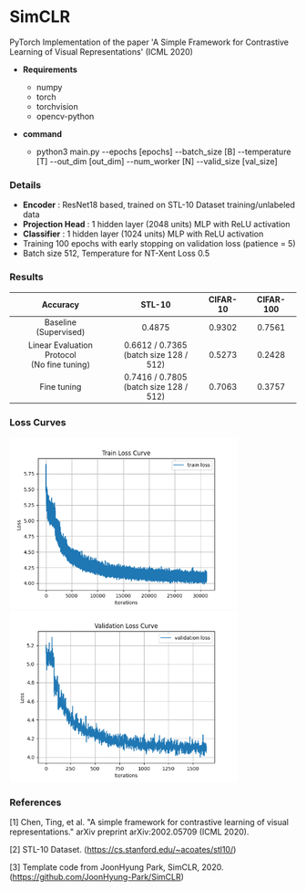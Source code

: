 # SimCLR
PyTorch Implementation of the paper 'A Simple Framework for Contrastive Learning of Visual Representations' (ICML 2020)

* **Requirements**
  * numpy
  * torch
  * torchvision
  * opencv-python
  
* **command**
  - python3 main.py --epochs [epochs] --batch_size [B] --temperature [T] --out_dim [out_dim] --num_worker [N] --valid_size [val_size]

### Details
* **Encoder** : ResNet18 based, trained on STL-10 Dataset training/unlabeled data
* **Projection Head** : 1 hidden layer (2048 units) MLP with ReLU activation
* **Classifier** : 1 hidden layer (1024 units) MLP with ReLU activation
* Training 100 epochs with early stopping on validation loss (patience = 5)
* Batch size 512, Temperature for NT-Xent Loss 0.5

### Results
|                    Accuracy                    |                   STL-10                  | CIFAR-10 | CIFAR-100 |
|:----------------------------------------------:|:-----------------------------------------:|:--------:|:---------:|
|            Baseline<br>(Supervised)            |                   0.4875                  |  0.9302  |   0.7561  |
| Linear Evaluation Protocol<br>(No fine tuning) | 0.6612 / 0.7365<br>(batch size 128 / 512) |  0.5273  |   0.2428  |
|                   Fine tuning                  | 0.7416 / 0.7805<br>(batch size 128 / 512) |  0.7063  |   0.3757  |

### Loss Curves
<p float="left">
  <img src="results/train_loss_curve.png" width="400" />
  <img src="results/val_loss_curve.png" width="400" />
</p>

### References
[1] Chen, Ting, et al. "A simple framework for contrastive learning of visual representations." arXiv preprint arXiv:2002.05709 (ICML 2020).

[2] STL-10 Dataset. (https://cs.stanford.edu/~acoates/stl10/)

[3] Template code from JoonHyung Park, SimCLR, 2020. (https://github.com/JoonHyung-Park/SimCLR)
